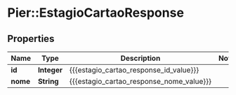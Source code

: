 # Pier::EstagioCartaoResponse

## Properties
Name | Type | Description | Notes
------------ | ------------- | ------------- | -------------
**id** | **Integer** | {{{estagio_cartao_response_id_value}}} | 
**nome** | **String** | {{{estagio_cartao_response_nome_value}}} | 



